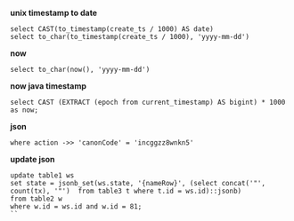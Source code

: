 **unix timestamp to date**
```
select CAST(to_timestamp(create_ts / 1000) AS date)
select to_char(to_timestamp(create_ts / 1000), 'yyyy-mm-dd')
```

**now**
```
select to_char(now(), 'yyyy-mm-dd')
```
**now java timestamp**
```
select CAST (EXTRACT (epoch from current_timestamp) AS bigint) * 1000 as now;
```

**json**
```
where action ->> 'canonCode' = 'incggzz8wnkn5'
```

**update json**
```
update table1 ws
set state = jsonb_set(ws.state, '{nameRow}', (select concat('"', count(tx), '"')  from table3 t where t.id = ws.id)::jsonb)
from table2 w
where w.id = ws.id and w.id = 81;
``
